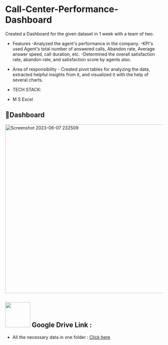 # Call-Center-Performance-Dashboard
Created a Dashboard for the given dataset in 1 week with a team of two.

* Features
  -Analyzed the agent's performance in the company.
  -KPI's used Agent's total number of answered calls, Abandon rate, Average answer speed, call duration, etc. 
  -Determined the overall satisfaction rate, abandon rate, and satisfaction score by agents also. 
  
* Area of responsibility - Created pivot tables for analyzing the data, extracted helpful insights from it, and visualized it with the help of several charts.

* TECH STACK:
- M S Excel

📃Dashboard
---
<img width="538" alt="Screenshot 2023-06-07 232509" src="https://github.com/reema08/Excel-project---Call-Center-Performance-Dashboard/assets/109653833/d6d580f2-3824-478a-8832-cef9e90092de">

<image src="https://github.com/reema08/Tableau-Project/assets/109653833/fe4d5e04-8637-4f22-ae92-08978b64d74f" width="80" hight="80" /> Google Drive Link :
---
* All the necessary data in one folder : [Click here](https://drive.google.com/drive/folders/1ptvz6AzGvEhJMcxdQq2g1YOm9JkJYGVh?usp=drive_link)
